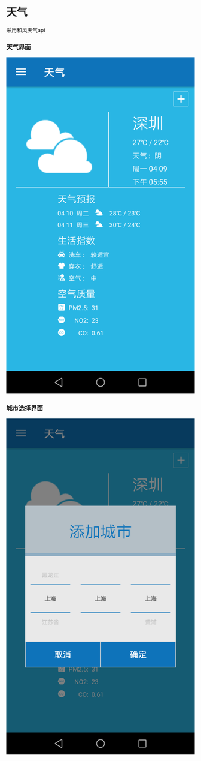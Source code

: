 天气
===
采用和风天气api<br>

### 天气界面

![](https://github.com/dannycx/HeWeather/raw/master/screenshot/Screenshot_weather.png)  

### 城市选择界面

![](https://github.com/dannycx/HeWeather/raw/master/screenshot/Screenshot_citypicker.png)  
